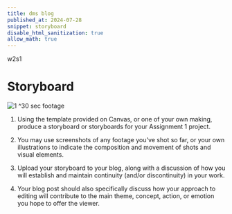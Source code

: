 ```yaml
---
title: dms blog
published_at: 2024-07-28
snippet: storyboard
disable_html_sanitization: true
allow_math: true
---
```

w2s1

# Storyboard

![1](240725)
^30 sec footage


1. Using the template provided on Canvas, or one of your own making, produce a storyboard or storyboards for your Assignment 1 project.

2. You may use screenshots of any footage you've shot so far, or your own illustrations to indicate the composition and movement of shots and visual elements.

3. Upload your storyboard to your blog, along with a discussion of how you will establish and maintain continuity (and/or discontinuity) in your work.

4. Your blog post should also specifically discuss how your approach to editing will contribute to the main theme, concept, action, or emotion you hope to offer the viewer.